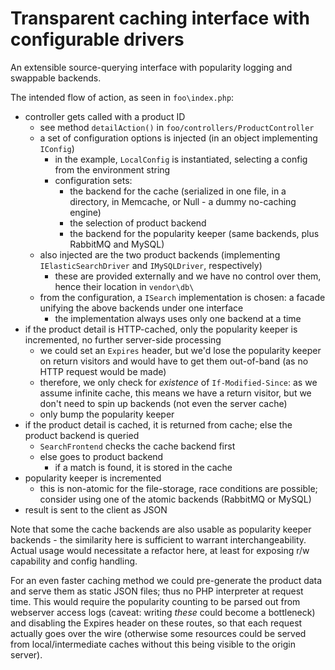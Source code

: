 # Transparent caching interface with configurable drivers

An extensible source-querying interface with popularity logging and swappable backends.

The intended flow of action, as seen in `foo\index.php`:

- controller gets called with a product ID
    - see method `detailAction()` in `foo/controllers/ProductController`
    - a set of configuration options is injected (in an object implementing `IConfig`)
        - in the example, `LocalConfig` is instantiated, selecting a config from the environment string
        - configuration sets:
            - the backend for the cache (serialized in one file, in a directory, in Memcache, or Null - a dummy no-caching engine)
            - the selection of product backend
            - the backend for the popularity keeper (same backends, plus RabbitMQ and MySQL)
    - also injected are the two product backends (implementing `IElasticSearchDriver` and `IMySQLDriver`, respectively)
        - these are provided externally and we have no control over them, hence their location in `vendor\db\`
    - from the configuration, a `ISearch` implementation is chosen: a facade unifying the above backends under one interface
        - the implementation always uses only one backend at a time
- if the product detail is HTTP-cached, only the popularity keeper is incremented, no further server-side processing
    - we could set an `Expires` header, but we'd lose the popularity keeper on return visitors and would have to get them out-of-band (as no HTTP request would be made)
    - therefore, we only check for *existence* of `If-Modified-Since`: as we assume infinite cache, this means we have a return visitor, but we don't need to spin up backends (not even the server cache)
    - only bump the popularity keeper
- if the product detail is cached, it is returned from cache; else the product backend is queried 
    - `SearchFrontend` checks the cache backend first
    - else goes to product backend
        - if a match is found, it is stored in the cache
- popularity keeper is incremented
    - this is non-atomic for the file-storage, race conditions are possible; consider using one of the atomic backends (RabbitMQ or MySQL)
- result is sent to the client as JSON

Note that some the cache backends are also usable as popularity keeper backends - the similarity here is sufficient to warrant interchangeability. Actual usage would necessitate a refactor here, at least for exposing r/w capability and config handling.

For an even faster caching method we could pre-generate the product data and serve them as static JSON files; thus no PHP interpreter at request time. This would require the popularity counting to be parsed out from webserver access logs (caveat: writing *these* could become a bottleneck) and disabling the Expires header on these routes, so that each request actually goes over the wire (otherwise some resources could be served from local/intermediate caches without this being visible to the origin server).
